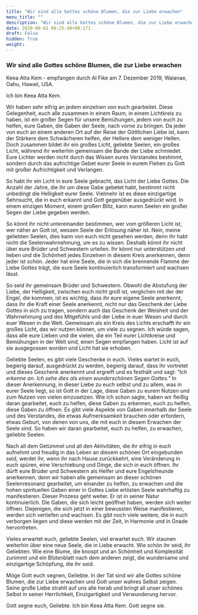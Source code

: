 ```yaml
---
title: "Wir sind alle Gottes schöne Blumen, die zur Liebe erwachen"
menu_title: ""
description: "Wir sind alle Gottes schöne Blumen, die zur Liebe erwachen"
date: 2020-08-01 06:25:48+00:171
draft: False
hidden: True
weight:
---
```

### Wir sind alle Gottes schöne Blumen, die zur Liebe erwachen

Keea Atta Kem - empfangen durch Al Fike am 7. Dezember 2019, Waianae, Oahu, Hawaii, USA.

Ich bin Keea Atta Kem.

Wir haben sehr eifrig an jedem einzelnen von euch gearbeitet. Diese Gelegenheit, euch alle zusammen in einem Raum, in einem Lichtkreis zu haben, ist ein großer Segen für unsere Bemühungen, jedem von euch zu helfen, eure Gaben, die Gaben der Seele, nach vorne zu bringen. Da jeder von euch an einem anderen Ort auf der Reise der Göttlichen Liebe ist, kann der Stärkere dem Schwächeren helfen, der Hellere dem weniger Hellen. Doch zusammen bildet ihr ein großes Licht, geliebte Seelen, ein großes Licht, während ihr weiterhin gemeinsam die Bande der Liebe schmiedet. Eure Lichter werden nicht durch das Wissen eures Verstandes bestimmt, sondern durch das aufrichtige Gebet eurer Seele in eurem Flehen zu Gott mit großer Aufrichtigkeit und Verlangen.

So habt ihr ein Licht in eure Seele gebracht, das Licht der Liebe Gottes. Die Anzahl der Jahre, die ihr um diese Gabe gebetet habt, bestimmt nicht unbedingt die Helligkeit eurer Seele. Vielmehr ist es diese einzigartige Sehnsucht, die in euch erkannt und Gott gegenüber ausgedrückt wird. In einem einzigen Moment, einem großen Blitz, kann euren Seelen ein großer Segen der Liebe gegeben werden.

So könnt ihr nicht untereinander bestimmen, wer vom größeren Licht ist, wer näher an Gott ist, wessen Seele der Erlösung näher ist. Nein, meine geliebten Seelen, dies kann von euch nicht gesehen werden, denn ihr habt nicht die Seelenwahrnehmung, um es zu wissen. Deshalb könnt ihr nicht über eure Brüder und Schwestern urteilen. Ihr könnt nur unterstützen und lieben und die Schönheit jedes Einzelnen in diesem Kreis anerkennen, denn jeder ist schön. Jeder hat eine Seele, die in sich die brennende Flamme der Liebe Gottes trägt, die eure Seele kontinuierlich transformiert und wachsen lässt.

So seid ihr gemeinsam Brüder und Schwestern. Obwohl die Abstufung der Liebe, der Helligkeit, zwischen euch nicht groß ist, verglichen mit der der Engel, die kommen, ist es wichtig, dass ihr eure eigene Seele anerkennt, dass ihr die Kraft einer Seele anerkennt, nicht nur das Geschenk der Liebe Gottes in sich zu tragen, sondern auch das Geschenk der Weisheit und der Wahrnehmung und des Mitgefühls und der Liebe in euer Wesen und durch euer Wesen in die Welt. Gemeinsam als ein Kreis des Lichts erschafft ihr ein großes Licht, das wir nutzen können, um viele zu segnen. Ich würde sagen, dass alle eure Lieben und die vielen, die ein Teil eurer Lichtkreise und Bemühungen in der Welt sind, einen Segen empfangen haben. Licht ist auf sie ausgegossen worden und Licht hat sie erhoben.

Geliebte Seelen, es gibt viele Geschenke in euch. Vieles wartet in euch, begierig darauf, ausgedrückt zu werden, begierig darauf, dass ihr vortretet und dieses Geschenk anerkennt und ergreift und es festhält und sagt: *"Ich erkenne an. Ich sehe dies als einen wunderschönen Segen Gottes."* In dieser Anerkennung, in dieser Liebe zu euch selbst und zu allem, was in eurer Seele liegt, so ist Gott in der Lage, diese Gaben zu eurem Nutzen und zum Nutzen von vielen einzusetzen. Wie ich schon sagte, haben wir fleißig daran gearbeitet, euch zu helfen, diese Gaben zu erkennen, euch zu helfen, diese Gaben zu öffnen. Es gibt viele Aspekte von Gaben innerhalb der Seele und des Verstandes, die etwas Aufmerksamkeit brauchen oder erfordern, etwas Geburt, von denen von uns, die mit euch in diesem Erwachen der Seele sind. So haben wir daran gearbeitet, euch zu helfen, zu erwachen, geliebte Seelen.

Nach all dem Getümmel und all den Aktivitäten, die ihr eifrig in euch aufnehmt und freudig in das Leben an diesem schönen Ort eingebunden seid, werdet ihr, wenn ihr nach Hause zurückkehrt, eine Veränderung in euch spüren, eine Verschiebung und Dinge, die sich in euch öffnen. Ihr dürft eure Brüder und Schwestern als Helfer und eure Engelsfreunde anerkennen, denn wir haben alle gemeinsam an dieser schönen Seelenresonanz gearbeitet, um einander zu helfen, zu erwachen und die hohen spirituellen Gaben einer in Gottes Liebe erlösten Seele wahrhaftig zu manifestieren. Dieser Prozess geht weiter. Er ist in seiner Natur kontinuierlich. Die Gaben, die sich leicht geöffnet haben, werden sich weiter öffnen. Diejenigen, die sich jetzt in einer bewussten Weise manifestieren, werden sich vertiefen und wachsen. Es gibt noch viele weitere, die in euch verborgen liegen und diese werden mit der Zeit, in Harmonie und in Gnade hervortreten.

Vieles erwartet euch, geliebte Seelen, viel erwartet euch. Wir staunen weiterhin über eine neue Seele, die in Liebe erwacht. Wie schön ihr seid, ihr Geliebten. Wie eine Blume, die knospt und an Schönheit und Komplexität zunimmt und ein Blütenblatt nach dem anderen zeigt, die wundersame und einzigartige Schöpfung, die ihr seid.

Möge Gott euch segnen, Geliebte. In der Tat sind wir alle Gottes schöne Blumen, die zur Liebe erwachen und Gott unser wahres Selbst zeigen. Seine große Liebe strahlt auf uns alle herab und bringt all unser schönes Selbst in seiner Herrlichkeit, Einzigartigkeit und Verwunderung hervor.

Gott segne euch, Geliebte. Ich bin Keea Atta Kem. Gott segne sie.
